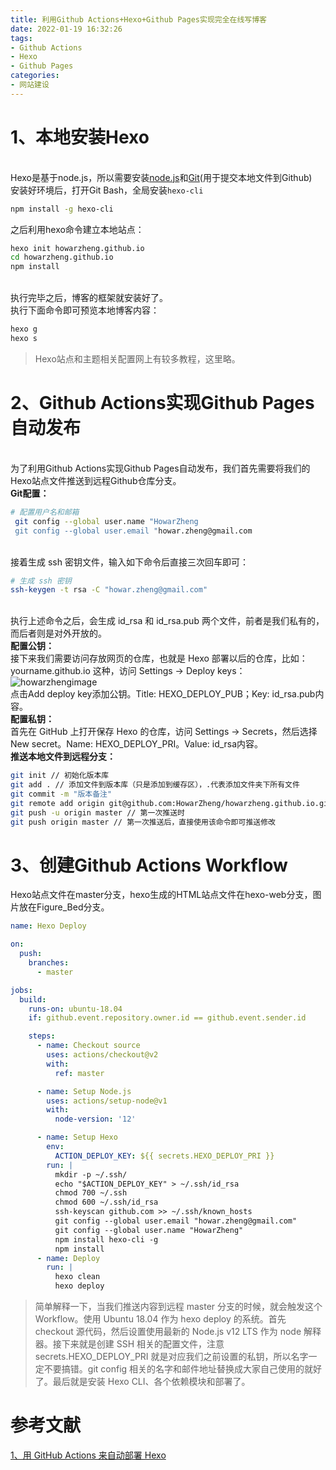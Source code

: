 ```yaml
---
title: 利用Github Actions+Hexo+Github Pages实现完全在线写博客
date: 2022-01-19 16:32:26
tags:
- Github Actions
- Hexo
- Github Pages
categories:
- 网站建设
---
```


<a name="JnUTE"></a>
# 1、本地安装Hexo

<br />Hexo是基于node.js，所以需要安装[node.js](https://nodejs.org/en/)和[Git](https://git-scm.com/)(用于提交本地文件到Github)<br />安装好环境后，打开Git Bash，全局安装`hexo-cli`
```bash
npm install -g hexo-cli
```
之后利用hexo命令建立本地站点：
```bash
hexo init howarzheng.github.io
cd howarzheng.github.io
npm install
```

<br />执行完毕之后，博客的框架就安装好了。<br />执行下面命令即可预览本地博客内容：<br />

```bash
hexo g
hexo s
```


> Hexo站点和主题相关配置网上有较多教程，这里略。



<a name="747ac54f"></a>
# 2、Github Actions实现Github Pages自动发布

<br />为了利用Github Actions实现Github Pages自动发布，我们首先需要将我们的Hexo站点文件推送到远程Github仓库分支。<br />**Git配置：**<br />

```bash
# 配置用户名和邮箱
 git config --global user.name "HowarZheng
 git config --global user.email "howar.zheng@gmail.com
```

<br />接着生成 ssh 密钥文件，输入如下命令后直接三次回车即可：<br />

```bash
# 生成 ssh 密钥
ssh-keygen -t rsa -C "howar.zheng@gmail.com"
```

<br />执行上述命令之后，会生成 id_rsa 和 id_rsa.pub 两个文件，前者是我们私有的，而后者则是对外开放的。<br />**配置公钥：**<br />接下来我们需要访问存放网页的仓库，也就是 Hexo 部署以后的仓库，比如：yourname.github.io 这种，访问 Settings -> Deploy keys：<br />![howarzhengimage](https://vip2.loli.io/2022/01/27/KjRfOeSGDqoJsVd.jpg)<br />点击Add deploy key添加公钥。Title: HEXO_DEPLOY_PUB；Key: id_rsa.pub内容。<br />**配置私钥：**<br />首先在 GitHub 上打开保存 Hexo 的仓库，访问 Settings -> Secrets，然后选择 New secret。Name: HEXO_DEPLOY_PRI。Value: id_rsa内容。<br />**推送本地文件到远程分支：**
```bash
git init // 初始化版本库
git add . // 添加文件到版本库（只是添加到缓存区），.代表添加文件夹下所有文件 
git commit -m "版本备注"
git remote add origin git@github.com:HowarZheng/howarzheng.github.io.git // 关联远程仓库
git push -u origin master // 第一次推送时
git push origin master // 第一次推送后，直接使用该命令即可推送修改
```
<a name="hOrjt"></a>
# 3、创建Github Actions Workflow


Hexo站点文件在master分支，hexo生成的HTML站点文件在hexo-web分支，图片放在Figure_Bed分支。
```yaml
name: Hexo Deploy

on:
  push:
    branches:
      - master

jobs:
  build:
    runs-on: ubuntu-18.04
    if: github.event.repository.owner.id == github.event.sender.id

    steps:
      - name: Checkout source
        uses: actions/checkout@v2
        with:
          ref: master

      - name: Setup Node.js
        uses: actions/setup-node@v1
        with:
          node-version: '12'

      - name: Setup Hexo
        env:
          ACTION_DEPLOY_KEY: ${{ secrets.HEXO_DEPLOY_PRI }}
        run: |
          mkdir -p ~/.ssh/
          echo "$ACTION_DEPLOY_KEY" > ~/.ssh/id_rsa
          chmod 700 ~/.ssh
          chmod 600 ~/.ssh/id_rsa
          ssh-keyscan github.com >> ~/.ssh/known_hosts
          git config --global user.email "howar.zheng@gmail.com"
          git config --global user.name "HowarZheng"
          npm install hexo-cli -g
          npm install
      - name: Deploy
        run: |
          hexo clean
          hexo deploy
```
> 简单解释一下，当我们推送内容到远程 master 分支的时候，就会触发这个 Workflow。使用 Ubuntu 18.04 作为 hexo deploy 的系统。首先 checkout 源代码，然后设置使用最新的 Node.js v12 LTS 作为 node 解释器。接下来就是创建 SSH 相关的配置文件，注意 secrets.HEXO_DEPLOY_PRI 就是对应我们之前设置的私钥，所以名字一定不要搞错。git config 相关的名字和邮件地址替换成大家自己使用的就好了。最后就是安装 Hexo CLI、各个依赖模块和部署了。

<a name="vvhh9"></a>
# 参考文献
[1、用 GitHub Actions 来自动部署 Hexo](https://tommy.net.cn/2020/08/06/deploy-hexo-with-github-actions/)
